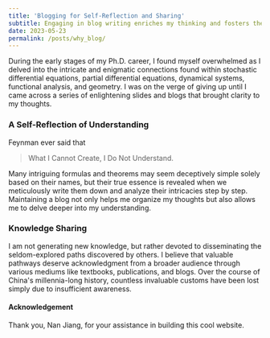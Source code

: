```yaml
---
title: 'Blogging for Self-Reflection and Sharing'
subtitle: Engaging in blog writing enriches my thinking and fosters the exchange of knowledge.
date: 2023-05-23
permalink: /posts/why_blog/
---
```




During the early stages of my Ph.D. career, I found myself overwhelmed as I delved into the intricate and enigmatic connections found within stochastic differential equations, partial differential equations, dynamical systems, functional analysis, and geometry. I was on the verge of giving up until I came across a series of enlightening slides and blogs that brought clarity to my thoughts. 



### A Self-Reflection of Understanding

Feynman ever said that 

> What I Cannot Create, I Do Not Understand.

Many intriguing formulas and theorems may seem deceptively simple solely based on their names, but their true essence is revealed when we meticulously write them down and analyze their intricacies step by step. Maintaining a blog not only helps me organize my thoughts but also allows me to delve deeper into my understanding.



### Knowledge Sharing

I am not generating new knowledge, but rather devoted to disseminating the seldom-explored paths discovered by others. I believe that valuable pathways deserve acknowledgment from a broader audience through various mediums like textbooks, publications, and blogs. Over the course of China's millennia-long history, countless invaluable customs have been lost simply due to insufficient awareness.


#### Acknowledgement

Thank you, Nan Jiang, for your assistance in building this cool website.
